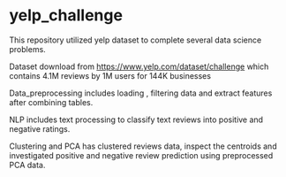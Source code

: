 # yelp_challenge
This repository utilized yelp dataset to complete several data science problems.


Dataset download from https://www.yelp.com/dataset/challenge
which contains 4.1M reviews by 1M users for 144K businesses

Data_preprocessing includes loading , filtering data and extract features after combining tables.

NLP includes text processing to classify text reviews into positive and negative ratings.

Clustering and PCA has clustered reviews data, inspect the centroids and investigated positive and negative review prediction
using preprocessed PCA data.
